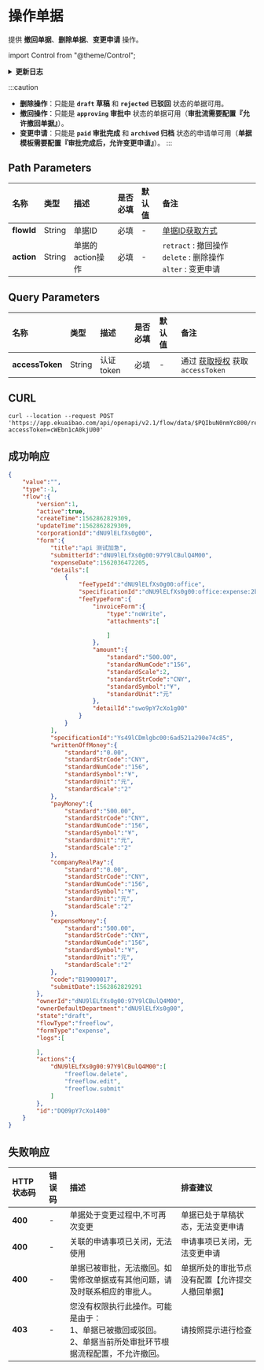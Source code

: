 # 操作单据
提供 **撤回单据**、**删除单据**、**变更申请** 操作。

import Control from "@theme/Control";

<Control
method="POST"
url="/api/openapi/v2.1/flow/data/$`flowId`/`action`"
/>

<details>
  <summary><b>更新日志</b></summary>
  <div>

  [**1.21.0**](/docs/open-api/notice/update-log#1210) -> 🚀 接口升级 `v2.1` 版本，新增了支持申请单 **变更申请** 操作。<br/>
  </div>
</details>

:::caution
- **删除操作**：只能是 **`draft` 草稿** 和 **`rejected` 已驳回** 状态的单据可用。
- **撤回操作**：只能是 **`approving` 审批中** 状态的单据可用（**审批流需要配置『允许撤回单据』**）。
- **变更申请**：只能是 **`paid` 审批完成** 和 **`archived` 归档** 状态的申请单可用（**单据模板需要配置『审批完成后，允许变更申请』**）。
:::

## Path Parameters

| 名称 | 类型 | 描述 | 是否必填 | 默认值 | 备注                                                            |
| :--- | :--- | :--- | :--- |:--- |:--------------------------------------------------------------|
| **flowId** | String  | 单据ID          | 必填 | - | [单据ID获取方式](/docs/open-api/flows/question-answer#问题一)          |
| **action** | String  | 单据的action操作 | 必填 | - | `retract` : 撤回操作 &emsp; `delete` : 删除操作 &emsp; `alter` : 变更申请 |

## Query Parameters

| 名称 | 类型 | 描述 | 是否必填 | 默认值 | 备注 |
| :--- | :--- | :--- | :--- |:--- | :--- |
| **accessToken** | String | 认证token | 必填 | - | 通过 [获取授权](/docs/open-api/getting-started/auth) 获取 `accessToken` |

## CURL
```shell
curl --location --request POST 'https://app.ekuaibao.com/api/openapi/v2.1/flow/data/$PQIbuN0nmYc800/retract?accessToken=cWEbn1cA0kjU00'
```

## 成功响应
```json
{
    "value":"",
    "type":-1,
    "flow":{
        "version":1,
        "active":true,
        "createTime":1562862829309,
        "updateTime":1562862829309,
        "corporationId":"dNU9lELfXs0g00",
        "form":{
            "title":"api 测试加急",
            "submitterId":"dNU9lELfXs0g00:97Y9lCBulQ4M00",
            "expenseDate":1562036472205,
            "details":[
                {
                    "feeTypeId":"dNU9lELfXs0g00:office",
                    "specificationId":"dNU9lELfXs0g00:office:expense:2b43fb500eedb",
                    "feeTypeForm":{
                        "invoiceForm":{
                            "type":"noWrite",
                            "attachments":[

                            ]
                        },
                        "amount":{
                            "standard":"500.00",
                            "standardNumCode":"156",
                            "standardScale":2,
                            "standardStrCode":"CNY",
                            "standardSymbol":"¥",
                            "standardUnit":"元"
                        },
                        "detailId":"swo9pY7cXo1g00"
                    }
                }
            ],
            "specificationId":"Ys49lCDmlgbc00:6ad521a290e74c85",
            "writtenOffMoney":{
                "standard":"0.00",
                "standardStrCode":"CNY",
                "standardNumCode":"156",
                "standardSymbol":"¥",
                "standardUnit":"元",
                "standardScale":"2"
            },
            "payMoney":{
                "standard":"500.00",
                "standardStrCode":"CNY",
                "standardNumCode":"156",
                "standardSymbol":"¥",
                "standardUnit":"元",
                "standardScale":"2"
            },
            "companyRealPay":{
                "standard":"0.00",
                "standardStrCode":"CNY",
                "standardNumCode":"156",
                "standardSymbol":"¥",
                "standardUnit":"元",
                "standardScale":"2"
            },
            "expenseMoney":{
                "standard":"500.00",
                "standardStrCode":"CNY",
                "standardNumCode":"156",
                "standardSymbol":"¥",
                "standardUnit":"元",
                "standardScale":"2"
            },
            "code":"B19000017",
            "submitDate":1562862829291
        },
        "ownerId":"dNU9lELfXs0g00:97Y9lCBulQ4M00",
        "ownerDefaultDepartment":"dNU9lELfXs0g00",
        "state":"draft",
        "flowType":"freeflow",
        "formType":"expense",
        "logs":[

        ],
        "actions":{
            "dNU9lELfXs0g00:97Y9lCBulQ4M00":[
                "freeflow.delete",
                "freeflow.edit",
                "freeflow.submit"
            ]
        },
        "id":"DQ09pY7cXo1400"
    }
}
```

## 失败响应

| HTTP状态码 | 错误码 | 描述 | 排查建议                     |
|:--------| :--- | :--- |:-------------------------|
| **400** | - | 单据处于变更过程中,不可再次变更 | 单据已处于草稿状态，无法变更申请         | 
| **400** | - | 关联的申请事项已关闭，无法使用 | 申请事项已关闭，无法变更申请           | 
| **400** | - | 单据已被审批，无法撤回。如需修改单据或有其他问题，请及时联系相应的审批人。 | 单据所处的审批节点没有配置【允许提交人撤回单据】 | 
| **403** | - | 您没有权限执行此操作。可能是由于：<br/>1、单据已被撤回或驳回。<br/>2、单据当前所处审批环节根据流程配置，不允许撤回。 | 请按照提示进行检查                | 
